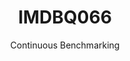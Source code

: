 ---
layout: docu
title: IMDBQ066
subtitle: Continuous Benchmarking
selected: IMDB
expanded: Benchmarking
benchmark: /individual_results/IMDBQ066.html
---